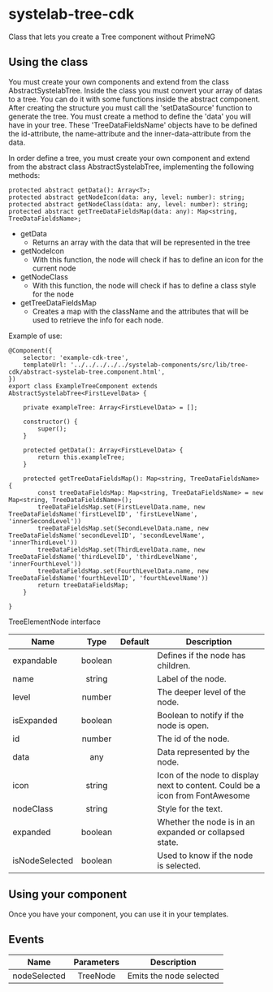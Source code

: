 # systelab-tree-cdk

Class that lets you create a Tree component without PrimeNG

## Using the class

You must create your own components and extend from the class AbstractSystelabTree.
Inside the class you must convert your array of datas to a tree.
You can do it with some functions inside the abstract component.
After creating the structure you must call the 'setDataSource' function to generate the tree.
You must create a method to define the 'data' you will have in your tree. These 'TreeDataFieldsName' objects have to be defined the id-attribute, the name-attribute and the inner-data-attribute from the data.

In order define a tree, you must create your own component and extend from the abstract class AbstractSystelabTree, implementing the following methods:

```
protected abstract getData(): Array<T>;
protected abstract getNodeIcon(data: any, level: number): string;
protected abstract getNodeClass(data: any, level: number): string;
protected abstract getTreeDataFieldsMap(data: any): Map<string, TreeDataFieldsName>;
```
- getData
  - Returns an array with the data that will be represented in the tree
- getNodeIcon
  - With this function, the node will check if has to define an icon for the current node
- getNodeClass
  - With this function, the node will check if has to define a class style for the node
- getTreeDataFieldsMap
  - Creates a map with the className and the attributes that will be used to retrieve the info for each node.



Example of use:

```
@Component({
	selector: 'example-cdk-tree',
	templateUrl: '../../../../../systelab-components/src/lib/tree-cdk/abstract-systelab-tree.component.html',
})
export class ExampleTreeComponent extends AbstractSystelabTree<FirstLevelData> {

    private exampleTree: Array<FirstLevelData> = [];

	constructor() {
		super();
	}

	protected getData(): Array<FirstLevelData> {
		return this.exampleTree;
	}

	protected getTreeDataFieldsMap(): Map<string, TreeDataFieldsName> {
		const treeDataFieldsMap: Map<string, TreeDataFieldsName> = new Map<string, TreeDataFieldsName>();
		treeDataFieldsMap.set(FirstLevelData.name, new TreeDataFieldsName('firstLevelID', 'firstLevelName', 'innerSecondLevel'))
		treeDataFieldsMap.set(SecondLevelData.name, new TreeDataFieldsName('secondLevelID', 'secondLevelName', 'innerThirdLevel'))
		treeDataFieldsMap.set(ThirdLevelData.name, new TreeDataFieldsName('thirdLevelID', 'thirdLevelName', 'innerFourthLevel'))
		treeDataFieldsMap.set(FourthLevelData.name, new TreeDataFieldsName('fourthLevelID', 'fourthLevelName'))
		return treeDataFieldsMap;
	}

}
```
TreeElementNode interface

| Name | Type | Default | Description |
| ---- |:----:|:-------:| ----------- |
|expandable | boolean | |Defines if the node has children.|
|name | string | |Label of the node.|
|level   | number | | The deeper level of the node. |
|isExpanded   | boolean | | Boolean to notify if the node is open. |
|id   | number | | The id of the node. |
|data | any | | Data represented by the node.|
|icon | string | | Icon of the node to display next to content. Could be a icon from FontAwesome|
|nodeClass	|string | | Style for the text.|
|expanded |boolean | | Whether the node is in an expanded or collapsed state.|
|isNodeSelected | boolean | | Used to know if the node is selected.|




## Using your component
Once you have your component, you can use it in your templates.


## Events

| Name | Parameters | Description |
| ---- |:----------:| ------------|
| nodeSelected | TreeNode | Emits the node selected|
